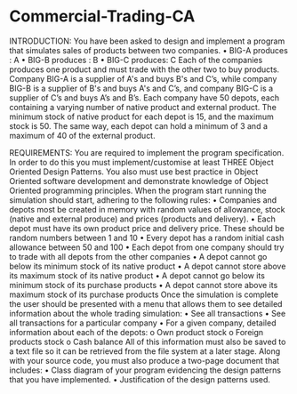 # Commercial-Trading-CA
  INTRODUCTION:
  You have been asked to design and implement a program that simulates sales of products between two companies.
• BIG-A produces : A
• BIG-B produces : B
• BIG-C produces: C
Each of the companies produces one product and must trade with the other two to buy products.
Company BIG-A is a supplier of A's and buys B's and C’s, while company BIG-B is a supplier of B's and buys A's and C’s, and company BIG-C is a supplier of C’s and buys A’s and B’s.
Each company have 50 depots, each containing a varying number of native product and external product. The minimum stock of native product for each depot is 15, and the maximum stock is 50. The same way, each depot can hold a minimum of 3 and a maximum of 40 of the external product.

REQUIREMENTS:
You are required to implement the program specification. In order to do this you must implement/customise at least THREE Object Oriented Design Patterns. You also must use best practice in Object Oriented software development and demonstrate knowledge of Object Oriented programming principles.
When the program start running the simulation should start, adhering to the following rules:
• Companies and depots most be created in memory with random values of allowance, stock (native and external produce) and prices (products and delivery).
• Each depot must have its own product price and delivery price. These should be random numbers between 1 and 10
• Every depot has a random initial cash allowance between 50 and 100
• Each depot from one company should try to trade with all depots from the other companies
• A depot cannot go below its minimum stock of its native product
• A depot cannot store above its maximum stock of its native product
• A depot cannot go below its minimum stock of its purchase products
• A depot cannot store above its maximum stock of its purchase products
Once the simulation is complete the user should be presented with a menu that allows them to see detailed information about the whole trading simulation:
• See all transactions
• See all transactions for a particular company
• For a given company, detailed information about each of the depots:
o Own product stock
o Foreign products stock
o Cash balance
All of this information must also be saved to a text file so it can be retrieved from the file system at a later stage.
Along with your source code, you must also produce a two-page document that includes:
• Class diagram of your program evidencing the design patterns that you have implemented.
• Justification of the design patterns used.
